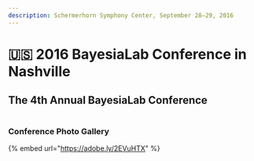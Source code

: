 ```yaml
---
description: Schermerhorn Symphony Center, September 28–29, 2016
---
```


# 🇺🇸 2016 BayesiaLab Conference in Nashville

## The 4th Annual BayesiaLab Conference

<figure><img src="https://res.cloudinary.com/dvr3obmlj/image/upload/v1710437289/Bayesia-banner-conference2016-1200x628-FB_sk7rbs.webp" alt=""><figcaption></figcaption></figure>

### Conference Photo Gallery

{% embed url="https://adobe.ly/2EVuHTX" %}
